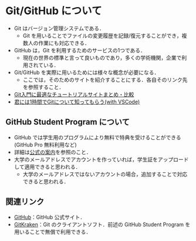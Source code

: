 # Git/GitHub について

- Git はバージョン管理システムである．
  - Git を用いることでファイルの変更履歴を記録/復元することができ，複数人の作業にも対応できる．
- GitHub は，Git を利用するためのサービスの1つである．
  - 現在の世界の標準と言って良いものであり，多くの学術機関，企業で利用されている．
- Git/GitHub を実際に用いるためには様々な概念が必要になる．
  - ここでは，そのためのサイトを紹介することにする．各自そのリンク先を参照すること．
- [Git入門に最適なチュートリアルサイトまとめ・比較](https://i-am.jp/job-type/system-engineer/1748)
- [君には1時間でGitについて知ってもらう(with VSCode)](https://qiita.com/jesus_isao/items/63557eba36819faa4ad9)

## GitHub Student Program について

- GitHub では学生用のプログラムにより無料で特典を受けることができる(GitHub Pro 無料利用など)
- 詳細は[公式の案内](https://docs.github.com/ja/education/explore-the-benefits-of-teaching-and-learning-with-github-education/use-github-for-your-schoolwork/apply-for-a-student-developer-pack)を参照のこと．
- 大学のメールアドレスでアカウントを作っていれば，学生証をアップロードして適用できると思われる．
  - 大学のメールアドレスではないアカウントの場合，追加することで対応できると思われる．

## 関連リンク

- [GitHub](https://github.com)：GitHub 公式サイト．
- [GitKraken](https://www.gitkraken.com/)：Git のクライアントソフト．前述の GitHub Student Program を用いることで無償で利用できる．
